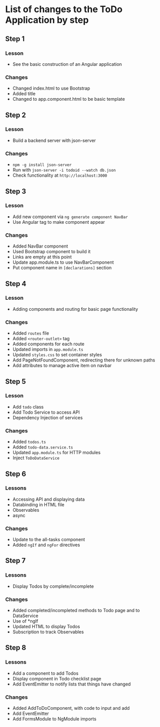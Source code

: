 ﻿# List of changes to the ToDo Application by step

## Step 1

### Lesson

- See the basic construction of an Angular application

### Changes

- Changed index.html to use Bootstrap
- Added title
- Changed to app.component.html to be basic template

## Step 2

### Lesson

- Build a backend server with json-server

### Changes

- `npm -g install json-server`
- Run with `json-server -i todoid --watch db.json`
- Check functionality at `http://localhost:3000`

## Step 3

### Lesson

- Add new component via `ng generate component NavBar`
- Use Angular tag to make component appear

### Changes

- Added NavBar component
- Used Bootstrap component to build it
- Links are empty at this point
- Update app.module.ts to use NavBarComponent
- Put component name in `[declarations]` section

## Step 4

### Lesson

- Adding components and routing for basic page functionality

### Changes

- Added `routes` file
- Added `<router-outlet>` tag
- Added components for each route
- Updated imports in `app.module.ts`
- Updated `styles.css` to set container styles
- Add PageNotFoundComponent, redirecting there for unknown paths
- Add attributes to manage active item on navbar

## Step 5

### Lesson

- Add `todo` class
- Add Todo Service to access API
- Dependency Injection of services

### Changes

- Added `todos.ts`
- Added `todo-data.service.ts`
- Updated `app.module.ts` for HTTP modules
- Inject `ToDoDataService`

## Step 6

### Lessons

- Accessing API and displaying data
- Databinding in HTML file
- Observables
- async

### Changes

- Update to the all-tasks component
- Added `ngIf` and `ngFor` directives

## Step 7

### Lessons

- Display Todos by complete/incomplete

### Changes

- Added completed/incompleted methods to Todo page and to DataService
- Use of *ngIf
- Updated HTML to display Todos
- Subscription to track Observables

## Step 8

### Lessons

- Add a component to add Todos
- Display component in Todo checklist page
- Add EventEmitter to notify lists that things have changed

### Changes

- Added AddToDoComponent, with code to input and add
- Add EventEmitter
- Add FormsModule to NgModule imports

